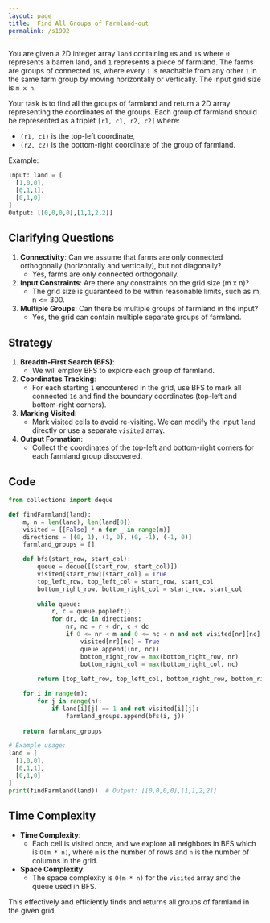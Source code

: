 ```yaml
---
layout: page
title:  Find All Groups of Farmland-out
permalink: /s1992
---
```

You are given a 2D integer array `land` containing `0`s and `1`s where `0` represents a barren land, and `1` represents a piece of farmland. The farms are groups of connected `1`s, where every `1` is reachable from any other `1` in the same farm group by moving horizontally or vertically. The input grid size is `m x n`.

Your task is to find all the groups of farmland and return a 2D array representing the coordinates of the groups. Each group of farmland should be represented as a triplet `[r1, c1, r2, c2]` where:
- `(r1, c1)` is the top-left coordinate,
- `(r2, c2)` is the bottom-right coordinate of the group of farmland.

Example:
```python
Input: land = [
  [1,0,0],
  [0,1,1],
  [0,1,0]
]
Output: [[0,0,0,0],[1,1,2,2]]
```

## Clarifying Questions
1. **Connectivity**: Can we assume that farms are only connected orthogonally (horizontally and vertically), but not diagonally?
   - Yes, farms are only connected orthogonally.
2. **Input Constraints**: Are there any constraints on the grid size (m x n)?
   - The grid size is guaranteed to be within reasonable limits, such as m, n <= 300.
3. **Multiple Groups**: Can there be multiple groups of farmland in the input?
   - Yes, the grid can contain multiple separate groups of farmland.

## Strategy

1. **Breadth-First Search (BFS)**:
   - We will employ BFS to explore each group of farmland.
2. **Coordinates Tracking**:
   - For each starting `1` encountered in the grid, use BFS to mark all connected `1`s and find the boundary coordinates (top-left and bottom-right corners).
3. **Marking Visited**:
   - Mark visited cells to avoid re-visiting. We can modify the input `land` directly or use a separate `visited` array.
4. **Output Formation**:
   - Collect the coordinates of the top-left and bottom-right corners for each farmland group discovered.

## Code

```python
from collections import deque

def findFarmland(land):
    m, n = len(land), len(land[0])
    visited = [[False] * n for _ in range(m)]
    directions = [(0, 1), (1, 0), (0, -1), (-1, 0)]
    farmland_groups = []

    def bfs(start_row, start_col):
        queue = deque([(start_row, start_col)])
        visited[start_row][start_col] = True
        top_left_row, top_left_col = start_row, start_col
        bottom_right_row, bottom_right_col = start_row, start_col
        
        while queue:
            r, c = queue.popleft()
            for dr, dc in directions:
                nr, nc = r + dr, c + dc
                if 0 <= nr < m and 0 <= nc < n and not visited[nr][nc] and land[nr][nc] == 1:
                    visited[nr][nc] = True
                    queue.append((nr, nc))
                    bottom_right_row = max(bottom_right_row, nr)
                    bottom_right_col = max(bottom_right_col, nc)
        
        return [top_left_row, top_left_col, bottom_right_row, bottom_right_col]

    for i in range(m):
        for j in range(n):
            if land[i][j] == 1 and not visited[i][j]:
                farmland_groups.append(bfs(i, j))
    
    return farmland_groups

# Example usage:
land = [
  [1,0,0],
  [0,1,1],
  [0,1,0]
]
print(findFarmland(land))  # Output: [[0,0,0,0],[1,1,2,2]]
```

## Time Complexity
- **Time Complexity**:
  - Each cell is visited once, and we explore all neighbors in BFS which is `O(m * n)`, where `m` is the number of rows and `n` is the number of columns in the grid.
- **Space Complexity**:
  - The space complexity is `O(m * n)` for the `visited` array and the queue used in BFS.

This effectively and efficiently finds and returns all groups of farmland in the given grid.